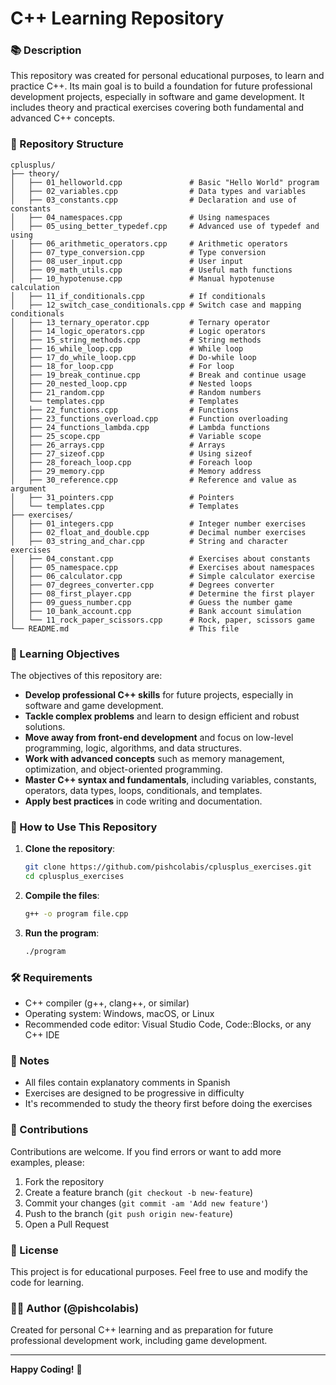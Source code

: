 # C++ Learning Repository

### 📚 Description

This repository was created for personal educational purposes, to learn and practice C++. Its main goal is to build a foundation for future professional development projects, especially in software and game development. It includes theory and practical exercises covering both fundamental and advanced C++ concepts.

### 📁 Repository Structure

```
cplusplus/
├── theory/   
│   ├── 01_helloworld.cpp               # Basic "Hello World" program
│   ├── 02_variables.cpp                # Data types and variables
│   ├── 03_constants.cpp                # Declaration and use of constants
│   ├── 04_namespaces.cpp               # Using namespaces
│   ├── 05_using_better_typedef.cpp     # Advanced use of typedef and using
│   ├── 06_arithmetic_operators.cpp     # Arithmetic operators
│   ├── 07_type_conversion.cpp          # Type conversion
│   ├── 08_user_input.cpp               # User input
│   ├── 09_math_utils.cpp               # Useful math functions
│   ├── 10_hypotenuse.cpp               # Manual hypotenuse calculation
│   ├── 11_if_conditionals.cpp          # If conditionals
│   ├── 12_switch_case_conditionals.cpp # Switch case and mapping conditionals
│   ├── 13_ternary_operator.cpp         # Ternary operator
│   ├── 14_logic_operators.cpp          # Logic operators
│   ├── 15_string_methods.cpp           # String methods
│   ├── 16_while_loop.cpp               # While loop
│   ├── 17_do_while_loop.cpp            # Do-while loop
│   ├── 18_for_loop.cpp                 # For loop
│   ├── 19_break_continue.cpp           # Break and continue usage
│   ├── 20_nested_loop.cpp              # Nested loops
│   ├── 21_random.cpp                   # Random numbers
│   └── templates.cpp                   # Templates
│   ├── 22_functions.cpp                # Functions
│   ├── 23_functions_overload.cpp       # Function overloading
│   ├── 24_functions_lambda.cpp         # Lambda functions
│   ├── 25_scope.cpp                    # Variable scope
│   ├── 26_arrays.cpp                   # Arrays
│   ├── 27_sizeof.cpp                   # Using sizeof
│   ├── 28_foreach_loop.cpp             # Foreach loop
│   ├── 29_memory.cpp                   # Memory address
│   ├── 30_reference.cpp                # Reference and value as argument
│   ├── 31_pointers.cpp                 # Pointers
│   └── templates.cpp                   # Templates
├── exercises/   
│   ├── 01_integers.cpp                 # Integer number exercises
│   ├── 02_float_and_double.cpp         # Decimal number exercises
│   ├── 03_string_and_char.cpp          # String and character exercises
│   ├── 04_constant.cpp                 # Exercises about constants
│   ├── 05_namespace.cpp                # Exercises about namespaces
│   ├── 06_calculator.cpp               # Simple calculator exercise
│   ├── 07_degrees_converter.cpp        # Degrees converter
│   ├── 08_first_player.cpp             # Determine the first player
│   ├── 09_guess_number.cpp             # Guess the number game
│   ├── 10_bank_account.cpp             # Bank account simulation
│   └── 11_rock_paper_scissors.cpp      # Rock, paper, scissors game
└── README.md                           # This file
```

### 🎯 Learning Objectives

The objectives of this repository are:

- **Develop professional C++ skills** for future projects, especially in software and game development.
- **Tackle complex problems** and learn to design efficient and robust solutions.
- **Move away from front-end development** and focus on low-level programming, logic, algorithms, and data structures.
- **Work with advanced concepts** such as memory management, optimization, and object-oriented programming.
- **Master C++ syntax and fundamentals**, including variables, constants, operators, data types, loops, conditionals, and templates.
- **Apply best practices** in code writing and documentation.

### 🚀 How to Use This Repository

1. **Clone the repository**:

   ```bash
   git clone https://github.com/pishcolabis/cplusplus_exercises.git
   cd cplusplus_exercises
   ```
2. **Compile the files**:

   ```bash
   g++ -o program file.cpp
   ```
3. **Run the program**:

   ```bash
   ./program
   ```

### 🛠️ Requirements

- C++ compiler (g++, clang++, or similar)
- Operating system: Windows, macOS, or Linux
- Recommended code editor: Visual Studio Code, Code::Blocks, or any C++ IDE

### 📝 Notes

- All files contain explanatory comments in Spanish
- Exercises are designed to be progressive in difficulty
- It's recommended to study the theory first before doing the exercises

### 🤝 Contributions

Contributions are welcome. If you find errors or want to add more examples, please:

1. Fork the repository
2. Create a feature branch (`git checkout -b new-feature`)
3. Commit your changes (`git commit -am 'Add new feature'`)
4. Push to the branch (`git push origin new-feature`)
5. Open a Pull Request

### 📄 License

This project is for educational purposes. Feel free to use and modify the code for learning.

### 👨‍💻 Author (@pishcolabis)

Created for personal C++ learning and as preparation for future professional development work, including game development.

---

**Happy Coding!** 🚀
